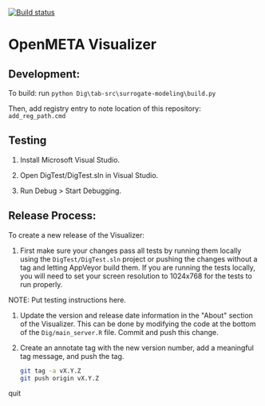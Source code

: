 [![Build status](https://ci.appveyor.com/api/projects/status/spief0ppp2yh5y3g?svg=true)](https://ci.appveyor.com/project/Metamorph/openmeta-visualizer)

# OpenMETA Visualizer

## Development:

To build: run `python Dig\tab-src\surrogate-modeling\build.py`

Then, add registry entry to note location of this repository: `add_reg_path.cmd`

## Testing

1. Install Microsoft Visual Studio.

1. Open DigTest/DigTest.sln in Visual Studio.

1. Run Debug > Start Debugging.

## Release Process:

To create a new release of the Visualizer:

1. First make sure your changes pass all tests by running them locally using the `DigTest/DigTest.sln` project or pushing the changes without a tag and letting AppVeyor build them. If you are running the tests locally, you will need to set your screen resolution to 1024x768 for the tests to run properly.

NOTE: Put testing instructions here.

1. Update the version and release date information in the "About" section of the Visualizer. This can be done by modifying the code at the bottom of the `Dig/main_server.R` file. Commit and push this change.

1. Create an annotate tag with the new version number, add a meaningful tag message, and push the tag.

   ```bash
   git tag -a vX.Y.Z
   git push origin vX.Y.Z
   ```
quit